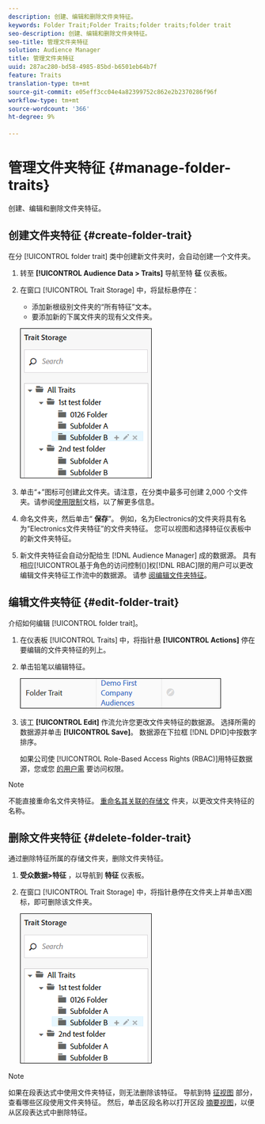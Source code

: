 ```yaml
---
description: 创建、编辑和删除文件夹特征。
keywords: Folder Trait;Folder Traits;folder traits;folder trait
seo-description: 创建、编辑和删除文件夹特征。
seo-title: 管理文件夹特征
solution: Audience Manager
title: 管理文件夹特征
uuid: 287ac280-bd58-4985-85bd-b6501eb64b7f
feature: Traits
translation-type: tm+mt
source-git-commit: e05eff3cc04e4a82399752c862e2b2370286f96f
workflow-type: tm+mt
source-wordcount: '366'
ht-degree: 9%

---
```



# 管理文件夹特征 {#manage-folder-traits}

创建、编辑和删除文件夹特征。

## 创建文件夹特征 {#create-folder-trait}

在分 [!UICONTROL folder trait] 类中创建新文件夹时，会自动创建一个文件夹。

<!-- create-folder-trait.xml -->

1. 转至 **[!UICONTROL Audience Data > Traits]** 导航至特 **征** 仪表板。
1. 在窗口 [!UICONTROL Trait Storage] 中，将鼠标悬停在：

   * 添加新根级别文件夹的“所有特征”文本。
   * 要添加新的下属文件夹的现有父文件夹。

   ![](assets/folder_traits_create.PNG)

1. 单击“+”图标可创建此文件夹。请注意，在分类中最多可创建 2,000 个文件夹。请参阅[使用限制](../../features/administration/usage-limits.md)文档，以了解更多信息。
1. 命名文件夹，然后单击“ **保存**”。 例如，名为Electronics的文件夹将具有名为“Electronics文件夹特征”的文件夹特征。 您可以视图和选择特征仪表板中的新文件夹特征。
1. 新文件夹特征会自动分配给生 [!DNL Audience Manager] 成的数据源。 具有相应[!UICONTROL基于角色的访问控制()]权[!DNL RBAC]限的用户可以更改编辑文件夹特征工作流中的数据源。 请参 [阅编辑文件夹特征](../../features/traits/manage-folder-traits.md#edit-folder-trait)。

## 编辑文件夹特征 {#edit-folder-trait}

介绍如何编辑 [!UICONTROL folder trait]。

<!-- edit-folder-trait.xml -->

1. 在仪表板 [!UICONTROL Traits] 中，将指针悬 **[!UICONTROL Actions]** 停在要编辑的文件夹特征的列上。
1. 单击铅笔以编辑特征。

   ![](assets/folder_traits_edit_border.png)

1. 该工 **[!UICONTROL Edit]** 作流允许您更改文件夹特征的数据源。 选择所需的数据源并单击 **[!UICONTROL Save]**。 数据源在下拉框 [!DNL DPID]中按数字排序。

   如果公司使 [!UICONTROL Role-Based Access Rights (RBAC)]用特征数据源，您或您 [的用户需](../../features/traits/about-folder-traits.md#role-based-access-controls) 要访问权限。

>[!NOTE]
>
>不能直接重命名文件夹特征。 [重命名其关联的存储文](../../features/traits/trait-storage.md#rename-delete-trait-storage-folder) 件夹，以更改文件夹特征的名称。

## 删除文件夹特征 {#delete-folder-trait}

通过删除特征所属的存储文件夹，删除文件夹特征。

<!-- delete-folder-trait.xml -->

1. **受众数据>特征** ，以导航到 **特征** 仪表板。
1. 在窗口 [!UICONTROL Trait Storage] 中，将指针悬停在文件夹上并单击X图标，即可删除该文件夹。

   ![步骤结果](assets/folder_traits_create.PNG)

>[!NOTE]
>
>如果在段表达式中使用文件夹特征，则无法删除该特征。 导航到特 [征视图](../../features/traits/trait-details-page.md) 部分，查看哪些区段使用文件夹特征。 然后，单击区段名称以打开区段 [摘要视图](../../features/segments/segment-summary-view.md)，以便从区段表达式中删除特征。